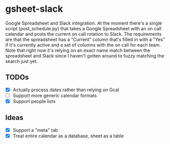 # gsheet-slack

Google Spreadsheet and Slack integration. At the moment there's a single script (post_schedule.py) that takes a Google Spreadsheet with an on call calendar and posts the current on call rotation to Slack. The requirements are that the spreadsheet has a "Current" column that's filled in with a "Yes" if it's currently active and a set of columns with the on call for each team. Note that right now it's relying on an exact name match between the spreadsheet and Slack since I haven't gotten around to fuzzy matching the search just yet.

## TODOs

- [x] Actually process dates rather than relying on Gcal
- [ ] Support more generic calendar formats
- [x] Support people lists

## Ideas

- [x] Support a "meta" tab
- [x] Treat entire calendar as a database, sheet as a table
